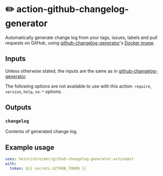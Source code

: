 # ✏️ action-github-changelog-generator

Automatically generate change log from your tags, issues, labels and pull requests on GitHub,
using [github-changelog-generator](https://github.com/github-changelog-generator/github-changelog-generator)'s
[Docker image](https://github.com/github-changelog-generator/docker-github-changelog-generator).

## Inputs

Unless otherwise stated, the inputs are the same as in 
[github-changelog-generator](https://github.com/github-changelog-generator/github-changelog-generator/wiki/Advanced-change-log-generation-examples).

The following options are not available to use with this action: `require`, `version`, `help`, `no-*` options.

## Outputs

### `changelog`

Contents of generated change log.

## Example usage

```yaml
uses: heinrichreimer/github-changelog-generator-action@v1
with:
  token: ${{ secrets.GITHUB_TOKEN }}
```
